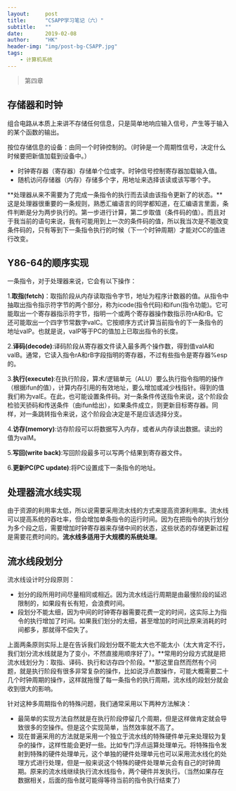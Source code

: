 ```yaml
---
layout:     post
title:      "CSAPP学习笔记（六）"
subtitle:   ""
date:       2019-02-08
author:     "HK"
header-img: "img/post-bg-CSAPP.jpg"
tags:
    - 计算机系统
---
```


> 第四章

## 存储器和时钟

组合电路从本质上来讲不存储任何信息，只是简单地响应输入信号，产生等于输入的某个函数的输出。

按位存储信息的设备：由同一个时钟控制的。（时钟是一个周期性信号，决定什么时候要把新值加载到设备中。）
- 时钟寄存器（寄存器）存储单个位或字。时钟信号控制寄存器加载输入值。
- 随机访问存储器（内存）存储多个字，用地址来选择该读或该写哪个字。

**处理器从来不需要为了完成一条指令的执行而去读由该指令更新了的状态。**这是处理器很重要的一条规则，熟悉汇编语言的同学都知道，在汇编语言里面，条件判断是分为两步执行的。第一步进行计算，第二步取值（条件码的值）。而且对于我当前的语句来说，我有可能用到上一次的条件码的值，所以我当次是不能改变条件码的，只有等到下一条指令执行的时候（下一个时钟周期）才能对CC的值进行改变。

## Y86-64的顺序实现

一条指令，对于处理器来说，它会有以下操作：

1.**取指(fetch)**：取指阶段从内存读取指令字节，地址为程序计数器的值。从指令中抽取出指令指示符字节的两个部分，称为icode(指令代码)和ifun(指令功能)。它可能取出一个寄存器指示符字节，指明一个或两个寄存器操作数指示符rA和rB。它还可能取出一个四字节常数字valC。它按顺序方式计算当前指令的下一条指令的地址valP。也就是说，valP等于PC的值加上已取出指令的长度。

2.**译码(decode)**:译码阶段从寄存器文件读入最多两个操作数，得到值valA和valB。通常，它读入指令rA和rB字段指明的寄存器，不过有些指令是寄存器%esp的。

3.**执行(execute)**:在执行阶段，算术/逻辑单元（ALU）要么执行指令指明的操作（根据ifun的值），计算内存引用的有效地址，要么增加或减少栈指针。得到的值我们称为valE。在此，也可能设置条件码。对一条条件传送指令来说，这个阶段会检验天骄码和传送条件（由ifun给出），如果条件成立，则更新目标寄存器。同样，对一条跳转指令来说，这个阶段会决定是不是应该选择分支。

4.**访存(memory)**:访存阶段可以将数据写入内存，或者从内存读出数据。读出的值为valM。

5.**写回(write back)**:写回阶段最多可以写两个结果到寄存器文件。

6.**更新PC(PC update)**:将PC设置成下一条指令的地址。

## 处理器流水线实现

由于资源的利用率太低，所以说需要采用流水线的方式来提高资源利用率。流水线可以提高系统的吞吐率，但会增加单条指令的运行时间。因为在把指令的执行划分为多个段之后，需要增加时钟寄存器来存储中间的状态，这些状态的存储更新过程是需要花费时间的。**流水线多适用于大规模的系统处理**。

## 流水线段划分

流水线设计时分段原则：
- 划分的段所用时间尽量相同或相近。因为流水线运行周期是由最慢阶段的延迟限制的，如果段有长有短，会浪费时间。
- 段划分不能太细，因为中间的时钟寄存器需要花费一定的时间，这实际上为指令的执行增加了时间。如果我们划分的太细，甚至增加的时间比原来消耗的时间都多，那就得不偿失了。

上面两条原则实际上是在告诉我们段划分既不能太大也不能太小（太大肯定不行，我们划分流水线就是为了变小，不然直接用顺序好了）。**常用的分段方式就是把流水线划分为：取指、译码、执行和访存四个阶段。**那这里自然而然有个问题，就是执行阶段有很多非常复杂的操作，比如说浮点数操作，可能大概需要二十几个时钟周期的操作，这样就拖慢了每一条指令的执行周期，流水线的段划分就会收到很大的影响。

针对这种多周期指令的特殊问题，我们通常采用以下两种方法解决：
- 最简单的实现方法自然就是在执行阶段停留几个周期，但是这样做肯定就会导致很多的空操作。但是这个实现简单，当然效率就不高了。
- 现在普遍采用的方法就是采用一个独立于流水线的特殊硬件单元来处理较为复杂的操作，这样性能会更好一些。比如专门浮点运算处理单元。将特殊指令发射到特殊的硬件处理单元，这个单独的硬件处理单元也可以采用流水线化的处理方式进行处理，但是一般来说这个特殊的硬件处理单元会有自己的时钟周期。原来的流水线继续执行流水线指令，两个硬件并发执行。（当然如果存在数据相关，后面的指令就可能得等待当前的指令执行结束了）